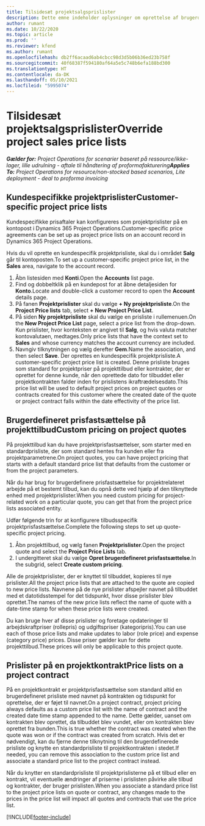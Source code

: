 ```yaml
---
title: Tilsidesæt projektsalgsprislister
description: Dette emne indeholder oplysninger om oprettelse af brugerdefinerede salgsprislister.
author: rumant
ms.date: 10/22/2020
ms.topic: article
ms.prod: ''
ms.reviewer: kfend
ms.author: rumant
ms.openlocfilehash: db2ff6acaad6ab4cbcc98d3d5b06b36ed23b758f
ms.sourcegitcommit: 40f68387f594180af64a5e5c748b6efa188bd300
ms.translationtype: HT
ms.contentlocale: da-DK
ms.lasthandoff: 05/10/2021
ms.locfileid: "5995074"
---
```

# <a name="override-project-sales-price-lists"></a><span data-ttu-id="e1996-103">Tilsidesæt projektsalgsprislister</span><span class="sxs-lookup"><span data-stu-id="e1996-103">Override project sales price lists</span></span>

<span data-ttu-id="e1996-104">_**Gælder for:** Project Operations for scenarier baseret på ressource/ikke-lager, lille udrulning - aftale til håndtering af proformafakturering_</span><span class="sxs-lookup"><span data-stu-id="e1996-104">_**Applies To:** Project Operations for resource/non-stocked based scenarios, Lite deployment - deal to proforma invoicing_</span></span>

## <a name="customer-specific-project-price-lists"></a><span data-ttu-id="e1996-105">Kundespecifikke projektprislister</span><span class="sxs-lookup"><span data-stu-id="e1996-105">Customer-specific project price lists</span></span>

<span data-ttu-id="e1996-106">Kundespecifikke prisaftaler kan konfigureres som projektprislister på en kontopost i Dynamics 365 Project Operations.</span><span class="sxs-lookup"><span data-stu-id="e1996-106">Customer-specific price agreements can be set up as project price lists on an account record in Dynamics 365 Project Operations.</span></span>

<span data-ttu-id="e1996-107">Hvis du vil oprette en kundespecifik projektprisliste, skal du i området **Salg** går til kontoposten.</span><span class="sxs-lookup"><span data-stu-id="e1996-107">To set up a customer-specific project price list, in the **Sales** area, navigate to the account record.</span></span>

1. <span data-ttu-id="e1996-108">Åbn listesiden med **Konti**.</span><span class="sxs-lookup"><span data-stu-id="e1996-108">Open the **Accounts** list page.</span></span>
2. <span data-ttu-id="e1996-109">Find og dobbeltklik på en kundepost for at åbne detaljesiden for **Konto**.</span><span class="sxs-lookup"><span data-stu-id="e1996-109">Locate and double-click a customer record to open the **Account** details page.</span></span>
3. <span data-ttu-id="e1996-110">På fanen **Projektprislister** skal du vælge **+ Ny projektprisliste**.</span><span class="sxs-lookup"><span data-stu-id="e1996-110">On the **Project Price lists** tab, select **+ New Project Price List**.</span></span>
4. <span data-ttu-id="e1996-111">På siden **Ny projektprisliste** skal du vælge en prisliste i rullemenuen.</span><span class="sxs-lookup"><span data-stu-id="e1996-111">On the **New Project Price List** page, select a price list from the drop-down.</span></span> <span data-ttu-id="e1996-112">Kun prislister, hvor konteksten er angivet til **Salg**, og hvis valuta matcher kontovalutaen, medtages.</span><span class="sxs-lookup"><span data-stu-id="e1996-112">Only price lists that have the context set to **Sales** and whose currency matches the account currency are included.</span></span>
5. <span data-ttu-id="e1996-113">Navngiv tilknytningen og vælg derefter **Gem**.</span><span class="sxs-lookup"><span data-stu-id="e1996-113">Name the association, and then select **Save**.</span></span> <span data-ttu-id="e1996-114">Der oprettes en kundespecifik projektprisliste.</span><span class="sxs-lookup"><span data-stu-id="e1996-114">A customer-specific project price list is created.</span></span> <span data-ttu-id="e1996-115">Denne prisliste bruges som standard for projektpriser på projekttilbud eller kontrakter, der er oprettet for denne kunde, når den oprettede dato for tilbuddet eller projektkontrakten falder inden for prislistens ikraftrædelsesdato.</span><span class="sxs-lookup"><span data-stu-id="e1996-115">This price list will be used to default project prices on project quotes or contracts created for this customer where the created date of the quote or project contract falls within the date effectivity of the price list.</span></span>

## <a name="custom-pricing-on-project-quotes"></a><span data-ttu-id="e1996-116">Brugerdefineret prisfastsættelse på projekttilbud</span><span class="sxs-lookup"><span data-stu-id="e1996-116">Custom pricing on project quotes</span></span>

<span data-ttu-id="e1996-117">På projekttilbud kan du have projektprisfastsættelser, som starter med en standardprisliste, der som standard hentes fra kunden eller fra projektparametrene.</span><span class="sxs-lookup"><span data-stu-id="e1996-117">On project quotes, you can have project pricing that starts with a default standard price list that defaults from the customer or from the project parameters.</span></span>

<span data-ttu-id="e1996-118">Når du har brug for brugerdefinere prisfastsættelse for projektrelateret arbejde på et bestemt tilbud, kan du opnå dette ved hjælp af den tilknyttede enhed med projektprislister.</span><span class="sxs-lookup"><span data-stu-id="e1996-118">When you need custom pricing for project-related work on a particular quote, you can get that from the project price lists associated entity.</span></span>

<span data-ttu-id="e1996-119">Udfør følgende trin for at konfigurere tilbudsspecifik projektprisfastsættelse.</span><span class="sxs-lookup"><span data-stu-id="e1996-119">Complete the following steps to set up quote-specific project pricing.</span></span>

1. <span data-ttu-id="e1996-120">Åbn projekttilbud, og vælg fanen **Projektprislister**.</span><span class="sxs-lookup"><span data-stu-id="e1996-120">Open the project quote and select the **Project Price Lists** tab.</span></span>
2. <span data-ttu-id="e1996-121">I undergitteret skal du vælge **Opret brugerdefineret prisfastsættelse**.</span><span class="sxs-lookup"><span data-stu-id="e1996-121">In the subgrid, select **Create custom pricing**.</span></span>

<span data-ttu-id="e1996-122">Alle de projektprislister, der er knyttet til tilbuddet, kopieres til nye prislister.</span><span class="sxs-lookup"><span data-stu-id="e1996-122">All the project price lists that are attached to the quote are copied to new price lists.</span></span> <span data-ttu-id="e1996-123">Navnene på de nye prislister afspejler navnet på tilbuddet med et datotidsstempel for det tidspunkt, hvor disse prislister blev oprettet.</span><span class="sxs-lookup"><span data-stu-id="e1996-123">The names of the new price lists reflect the name of quote with a date-time stamp for when these price lists were created.</span></span>

<span data-ttu-id="e1996-124">Du kan bruge hver af disse prislister og foretage opdateringer til arbejdskraftpriser (rollepris) og udgiftspriser (kategoripris).</span><span class="sxs-lookup"><span data-stu-id="e1996-124">You can use each of those price lists and make updates to labor (role price) and expense (category price) prices.</span></span> <span data-ttu-id="e1996-125">Disse priser gælder kun for dette projekttilbud.</span><span class="sxs-lookup"><span data-stu-id="e1996-125">These prices will only be applicable to this project quote.</span></span>

## <a name="price-lists-on-a-project-contract"></a><span data-ttu-id="e1996-126">Prislister på en projektkontrakt</span><span class="sxs-lookup"><span data-stu-id="e1996-126">Price lists on a project contract</span></span>

<span data-ttu-id="e1996-127">På en projektkontrakt er projektprisfastsættelse som standard altid en brugerdefineret prisliste med navnet på kontrakten og tidspunkt for oprettelse, der er føjet til navnet.</span><span class="sxs-lookup"><span data-stu-id="e1996-127">On a project contract, project pricing always defaults as a custom price list with the name of contract and the created date time stamp appended to the name.</span></span> <span data-ttu-id="e1996-128">Dette gælder, uanset om kontrakten blev oprettet, da tilbuddet blev vundet, eller om kontrakten blev oprettet fra bunden.</span><span class="sxs-lookup"><span data-stu-id="e1996-128">This is true whether the contract was created when the quote was won or if the contract was created from scratch.</span></span> <span data-ttu-id="e1996-129">Hvis det er nødvendigt, kan du fjerne denne tilknytning til den brugerdefinerede prisliste og knytte en standardprisliste til projektkontrakten i stedet.</span><span class="sxs-lookup"><span data-stu-id="e1996-129">If needed, you can remove this association to the custom price list and associate a standard price list to the project contract instead.</span></span>

<span data-ttu-id="e1996-130">Når du knytter en standardprisliste til projektprislisterne på et tilbud eller en kontrakt, vil eventuelle ændringer af priserne i prislisten påvirke alle tilbud og kontrakter, der bruger prislisten.</span><span class="sxs-lookup"><span data-stu-id="e1996-130">When you associate a standard price list to the project price lists on quote or contract, any changes made to the prices in the price list will impact all quotes and contracts that use the price list.</span></span>


[!INCLUDE[footer-include](../includes/footer-banner.md)]